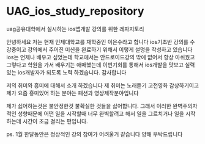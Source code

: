 # UAG_ios_study_repository
uag공유대학에서 실시하는 ios앱개발 강의를 위한 레파지토리

안녕하세요 저는 현재 인제대학교를 재학중인 이은수라고 합니다
ios기초반 강의를 수강중이고 강의에서 주어진 미션을 완료하기 위해서 이렇게 설명을 작성하고 있습니다 
ios는 언제나 배우고 싶었는데 학교에서는 안드로이드강의 밖에 없어서 항상 아쉬웠고 그렇다고 학원을 가서 배우기는 애매했는데 이번기회를 통해서 ios개발을 맛보고
실력있는 ios개발자가 되도록 노력 하겠습니다. 감사합니다

저의 취미와 흥미에 대해서 소개 하겠습니다 
제 취미는 노래듣기 고전영화 감상하기이고 제가 요즘 흥미있어 하는 분야는 패션과 영상제작분야입니다

제가 싫어하는것은 불안정한것 불확실한 것들을 싫어합니다.
그래서 이러한 완벽주의자적인 성향때문에 어떤 일을 시작할때 너무 완벽할려고 해서 일을 그르치거나 일을 시작하는데 시간이 조금 걸리는 편입니다.


ps. 1월 한달동안은 정상적인 강의 참여가 어려울거 같습니다 양해 부탁드립니다 
